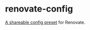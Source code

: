 # renovate-config

[A shareable config preset](https://docs.renovatebot.com/config-presets/) for Renovate.